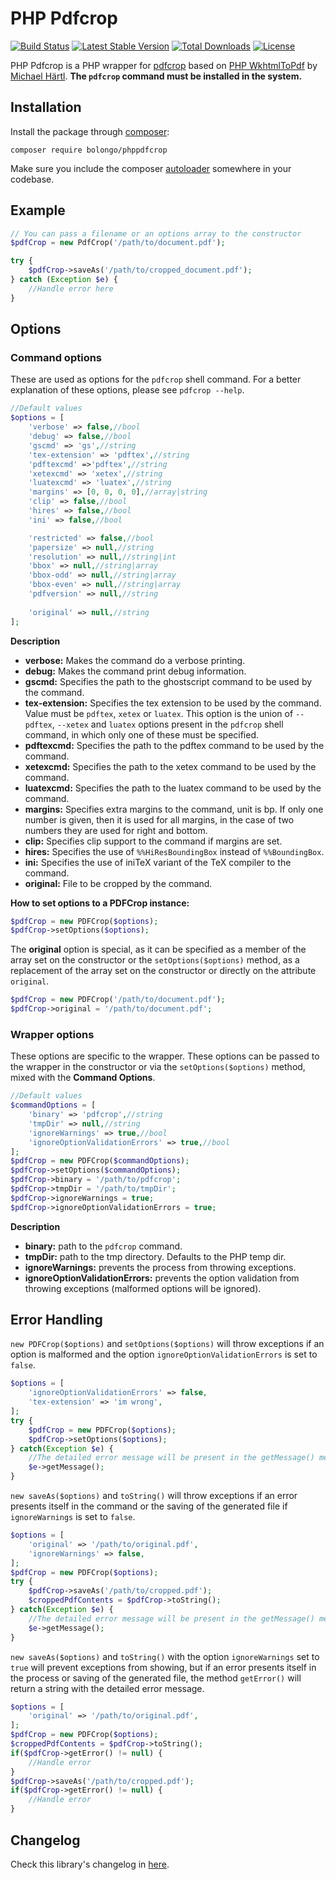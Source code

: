 # PHP Pdfcrop

[![Build Status](https://secure.travis-ci.org/bolongo/phppdfcrop.png)](http://travis-ci.org/bolongo/phppdfcrop)
[![Latest Stable Version](https://poser.pugx.org/bolongo/phppdfcrop/v/stable.svg)](https://packagist.org/packages/bolongo/phppdfcrop)
[![Total Downloads](https://poser.pugx.org/bolongo/phppdfcrop/downloads)](https://packagist.org/packages/bolongo/phppdfcrop)
[![License](https://poser.pugx.org/bolongo/phppdfcrop/license.svg)](https://packagist.org/packages/bolongo/phppdfcrop)

PHP Pdfcrop is a PHP wrapper for [pdfcrop](http://pdfcrop.sourceforge.net/) based on
[PHP WkhtmlToPdf](https://github.com/mikehaertl/phpwkhtmltopdf) by [Michael Härtl](https://github.com/mikehaertl).
**The `pdfcrop` command must be installed in the system.**

## Installation

Install the package through [composer](https://getcomposer.org/):
```
composer require bolongo/phppdfcrop
```

Make sure you include the composer [autoloader](https://getcomposer.org/doc/01-basic-usage.md#autoloading)
somewhere in your codebase.

## Example
```php
// You can pass a filename or an options array to the constructor
$pdfCrop = new PdfCrop('/path/to/document.pdf');

try {
    $pdfCrop->saveAs('/path/to/cropped_document.pdf');
} catch (Exception $e) {
    //Handle error here
}
```

## Options
### Command options
These are used as options for the `pdfcrop` shell command. For a better explanation of these options, please see
`pdfcrop --help`.

```php
//Default values
$options = [
    'verbose' => false,//bool
    'debug' => false,//bool
    'gscmd' => 'gs',//string
    'tex-extension' => 'pdftex',//string
    'pdftexcmd' =>'pdftex',//string
    'xetexcmd' => 'xetex',//string
    'luatexcmd' => 'luatex',//string
    'margins' => [0, 0, 0, 0],//array|string
    'clip' => false,//bool
    'hires' => false,//bool
    'ini' => false,//bool

    'restricted' => false,//bool
    'papersize' => null,//string
    'resolution' => null,//string|int
    'bbox' => null,//string|array
    'bbox-odd' => null,//string|array
    'bbox-even' => null,//string|array
    'pdfversion' => null,//string
    
    'original' => null,//string
];
```

**Description**
- **verbose:** Makes the command do a verbose printing.
- **debug:** Makes the command print debug information.
- **gscmd:** Specifies the path to the ghostscript command to be used by the command.
- **tex-extension:** Specifies the tex extension to be used by the command. Value must be `pdftex`, `xetex` or `luatex`.
    This option is the union of `--pdftex`, `--xetex` and `luatex` options present in the `pdfcrop` shell command,
    in which only one of these must be specified.
- **pdftexcmd:** Specifies the path to the pdftex command to be used by the command.
- **xetexcmd:** Specifies the path to the xetex command to be used by the command.
- **luatexcmd:** Specifies the path to the luatex command to be used by the command.
- **margins:** Specifies extra margins to the command, unit is bp. If only one number is given, then it is used for all 
    margins, in the case of two numbers they are used for right and bottom.
- **clip:** Specifies clip support to the command if margins are set.
- **hires:** Specifies the use of `%%HiResBoundingBox` instead of `%%BoundingBox`.
- **ini:** Specifies the use of iniTeX variant of the TeX compiler to the command.
- **original:** File to be cropped by the command.

**How to set options to a PDFCrop instance:**

```php
$pdfCrop = new PDFCrop($options);
$pdfCrop->setOptions($options);
```

The **original** option is special, as it can be specified as a member of the array set on the constructor or the
`setOptions($options)` method, as a replacement of the array set on the constructor or directly on the attribute
`original`.

```php
$pdfCrop = new PDFCrop('/path/to/document.pdf');
$pdfCrop->original = '/path/to/document.pdf';
```

### Wrapper options
These options are specific to the wrapper. These options can be passed to the
    wrapper in the constructor or via the `setOptions($options)` method, mixed with the **Command Options**.

```php
//Default values
$commandOptions = [
    'binary' => 'pdfcrop',//string
    'tmpDir' => null,//string
    'ignoreWarnings' => true,//bool
    'ignoreOptionValidationErrors' => true,//bool
];
$pdfCrop = new PDFCrop($commandOptions);
$pdfCrop->setOptions($commandOptions);
$pdfCrop->binary = '/path/to/pdfcrop';
$pdfCrop->tmpDir = '/path/to/tmpDir';
$pdfCrop->ignoreWarnings = true;
$pdfCrop->ignoreOptionValidationErrors = true;
``` 

**Description**
- **binary:** path to the `pdfcrop` command.
- **tmpDir:** path to the tmp directory. Defaults to the PHP temp dir.
- **ignoreWarnings:** prevents the process from throwing exceptions.
- **ignoreOptionValidationErrors:** prevents the option validation from throwing exceptions (malformed options will be
    ignored).

## Error Handling

`new PDFCrop($options)` and `setOptions($options)` will throw exceptions if an option is malformed and the option
    `ignoreOptionValidationErrors` is set to `false`.

```php
$options = [
    'ignoreOptionValidationErrors' => false,
    'tex-extension' => 'im wrong',
];
try {
    $pdfCrop = new PDFCrop($options);
    $pdfCrop->setOptions($options);
} catch(Exception $e) {
    //The detailed error message will be present in the getMessage() method
    $e->getMessage();
}
```

`new saveAs($options)` and `toString()` will throw exceptions if an error presents itself in the command or the saving
    of the generated file if `ignoreWarnings` is set to `false`.

```php
$options = [
    'original' => '/path/to/original.pdf',
    'ignoreWarnings' => false,
];
$pdfCrop = new PDFCrop($options);
try {
    $pdfCrop->saveAs('/path/to/cropped.pdf');
    $croppedPdfContents = $pdfCrop->toString();
} catch(Exception $e) {
    //The detailed error message will be present in the getMessage() method
    $e->getMessage();
}
```

`new saveAs($options)` and `toString()` with the option `ignoreWarnings` set to `true` will prevent exceptions from
    showing, but if an error presents itself in the process or saving of the generated file, the method `getError()`
    will return a string with the detailed error message.

```php
$options = [
    'original' => '/path/to/original.pdf',
];
$pdfCrop = new PDFCrop($options);
$croppedPdfContents = $pdfCrop->toString();
if($pdfCrop->getError() != null) {
    //Handle error
}
$pdfCrop->saveAs('/path/to/cropped.pdf');
if($pdfCrop->getError() != null) {
    //Handle error
}
```

## Changelog
Check this library's changelog in [here](README.md).